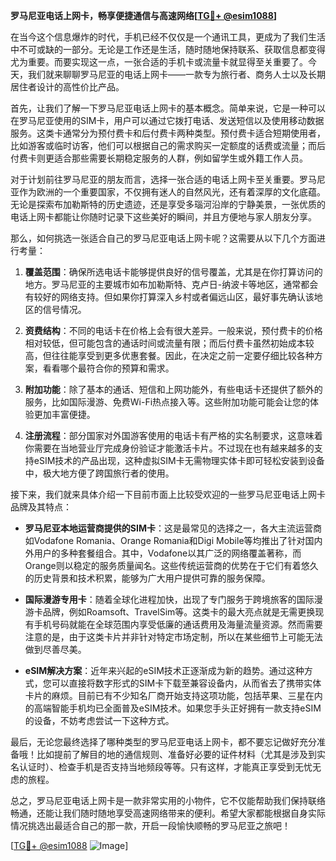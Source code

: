 **罗马尼亚电话上网卡，畅享便捷通信与高速网络[[TG💪+ @esim1088](https://t.me/s/esim1088)]**

在当今这个信息爆炸的时代，手机已经不仅仅是一个通讯工具，更成为了我们生活中不可或缺的一部分。无论是工作还是生活，随时随地保持联系、获取信息都变得尤为重要。而要实现这一点，一张合适的手机卡或流量卡就显得至关重要了。今天，我们就来聊聊罗马尼亚的电话上网卡——一款专为旅行者、商务人士以及长期居住者设计的高性价比产品。

首先，让我们了解一下罗马尼亚电话上网卡的基本概念。简单来说，它是一种可以在罗马尼亚使用的SIM卡，用户可以通过它拨打电话、发送短信以及使用移动数据服务。这类卡通常分为预付费卡和后付费卡两种类型。预付费卡适合短期使用者，比如游客或临时访客，他们可以根据自己的需求购买一定额度的话费或流量；而后付费卡则更适合那些需要长期稳定服务的人群，例如留学生或外籍工作人员。

对于计划前往罗马尼亚的朋友而言，选择一张合适的电话上网卡至关重要。罗马尼亚作为欧洲的一个重要国家，不仅拥有迷人的自然风光，还有着深厚的文化底蕴。无论是探索布加勒斯特的历史遗迹，还是享受多瑙河沿岸的宁静美景，一张优质的电话上网卡都能让你随时记录下这些美好的瞬间，并且方便地与家人朋友分享。

那么，如何挑选一张适合自己的罗马尼亚电话上网卡呢？这需要从以下几个方面进行考量：

1. **覆盖范围**：确保所选电话卡能够提供良好的信号覆盖，尤其是在你打算访问的地方。罗马尼亚的主要城市如布加勒斯特、克卢日-纳波卡等地区，通常都会有较好的网络支持。但如果你打算深入乡村或者偏远山区，最好事先确认该地区的信号情况。

2. **资费结构**：不同的电话卡在价格上会有很大差异。一般来说，预付费卡的价格相对较低，但可能包含的通话时间或流量有限；而后付费卡虽然初始成本较高，但往往能享受到更多优惠套餐。因此，在决定之前一定要仔细比较各种方案，看看哪个最符合你的预算和需求。

3. **附加功能**：除了基本的通话、短信和上网功能外，有些电话卡还提供了额外的服务，比如国际漫游、免费Wi-Fi热点接入等。这些附加功能可能会让您的体验更加丰富便捷。

4. **注册流程**：部分国家对外国游客使用的电话卡有严格的实名制要求，这意味着你需要在当地营业厅完成身份验证才能激活卡片。不过现在也有越来越多的支持eSIM技术的产品出现，这种虚拟SIM卡无需物理实体卡即可轻松安装到设备中，极大地方便了跨国旅行者的使用。

接下来，我们就来具体介绍一下目前市面上比较受欢迎的一些罗马尼亚电话上网卡品牌及其特点：

- **罗马尼亚本地运营商提供的SIM卡**：这是最常见的选择之一，各大主流运营商如Vodafone Romania、Orange Romania和Digi Mobile等均推出了针对国内外用户的多种套餐组合。其中，Vodafone以其广泛的网络覆盖著称，而Orange则以稳定的服务质量闻名。这些传统运营商的优势在于它们有着悠久的历史背景和技术积累，能够为广大用户提供可靠的服务保障。
  
- **国际漫游专用卡**：随着全球化进程加快，出现了专门服务于跨境旅客的国际漫游卡品牌，例如Roamsoft、TravelSim等。这类卡的最大亮点就是无需更换现有手机号码就能在全球范围内享受低廉的通话费用及海量流量资源。然而需要注意的是，由于这类卡片并非针对特定市场定制，所以在某些细节上可能无法做到尽善尽美。

- **eSIM解决方案**：近年来兴起的eSIM技术正逐渐成为新的趋势。通过这种方式，您可以直接将数字形式的SIM卡下载至兼容设备内，从而省去了携带实体卡片的麻烦。目前已有不少知名厂商开始支持这项功能，包括苹果、三星在内的高端智能手机均已全面普及eSIM技术。如果您手头正好拥有一款支持eSIM的设备，不妨考虑尝试一下这种方式。

最后，无论您最终选择了哪种类型的罗马尼亚电话上网卡，都不要忘记做好充分准备哦！比如提前了解目的地的通信规则、准备好必要的证件材料（尤其是涉及到实名认证时）、检查手机是否支持当地频段等等。只有这样，才能真正享受到无忧无虑的旅程。

总之，罗马尼亚电话上网卡是一款非常实用的小物件，它不仅能帮助我们保持联络畅通，还能让我们随时随地享受高速网络带来的便利。希望大家都能根据自身实际情况挑选出最适合自己的那一款，开启一段愉快顺畅的罗马尼亚之旅吧！

[[TG💪+ @esim1088](https://t.me/s/esim1088) ![Image](https://i.postimg.cc/4NQfJmqS/Snipaste-2025-05-13-00-14-12.png)]